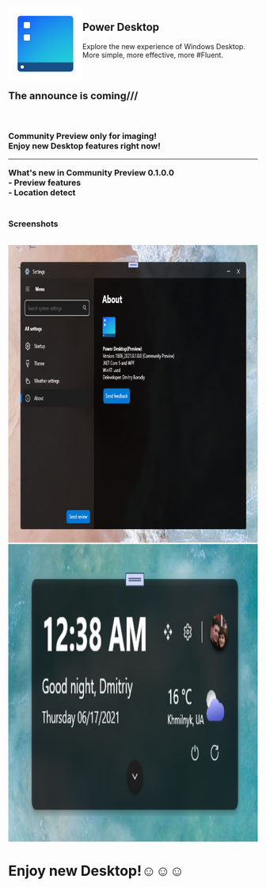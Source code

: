 <img src="PowerDesktop.png" align="left" />
<h2>Power Desktop</h2>
<p>
    Explore the new experience of Windows Desktop.<br />
    More simple, more effective, more #Fluent.<br />
    <br /><br />
</p>
<h3 style="font-size: 20px;">The announce is coming///<h3/><br />
<p>
    Community Preview only for imaging!<br />
    Enjoy new Desktop features right now!<br />
</p>
<hr />
    What's new in Community Preview 0.1.0.0<br />
    - Preview features<br />
    - Location detect<br />
<br />
    <h3>Screenshots</h3>
<br />
<img src="screenshots/0.png" height="600" width="800" />
<br />
<img src="screenshots/1.png" height="600" width="800" />
<br />
<h1>Enjoy new Desktop!☺️☺️☺️</h1>
